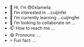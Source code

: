 - 👋 Hi, I’m @0xlameila
- 👀 I’m interested in ...cuijinfei
- 🌱 I’m currently learning ...cuijingfei
- 💞️ I’m looking to collaborate on ...
- 📫 How to reach me ...
- 😄 Pronouns: ...
- ⚡ Fun fact: ...

<!---
0xlameila/0xlameila is a ✨ special ✨ repository because its `README.md` (this file) appears on your GitHub profile.
You can click the Preview link to take a look at your changes.
--->
